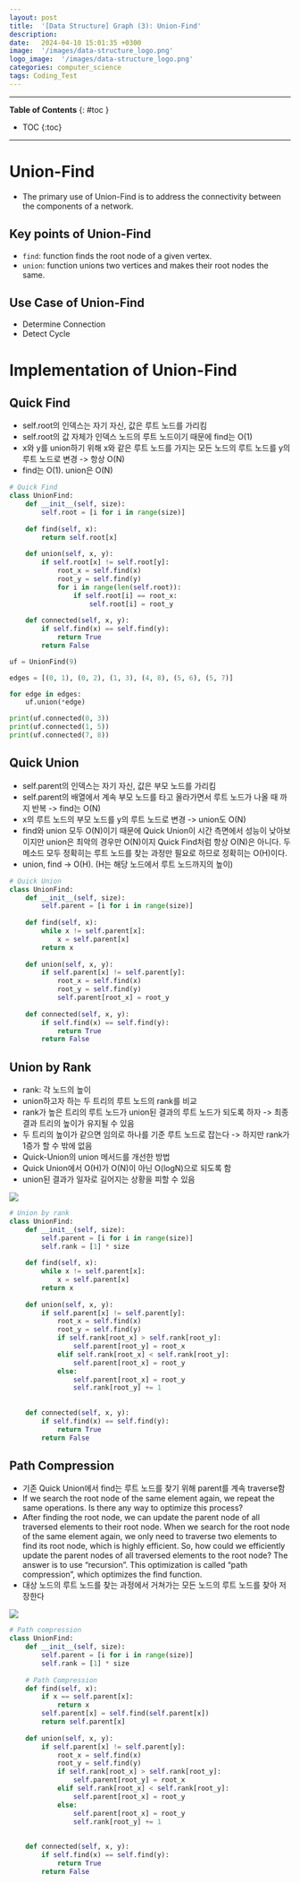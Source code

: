 ```yaml
---
layout: post
title:  '[Data Structure] Graph (3): Union-Find'
description: 
date:   2024-04-10 15:01:35 +0300
image:  '/images/data-structure_logo.png'
logo_image:  '/images/data-structure_logo.png'
categories: computer_science
tags: Coding_Test
---
```

---

**Table of Contents**
{: #toc }
*  TOC
{:toc}

---

# Union-Find
- The primary use of Union-Find is to address the connectivity between the components of a network. 

## Key points of Union-Find

- `find`: function finds the root node of a given vertex. 
- `union`: function unions two vertices and makes their root nodes the same. 

## Use Case of Union-Find

- Determine Connection
- Detect Cycle

# Implementation of Union-Find

## Quick Find

- self.root의 인덱스는 자기 자신, 값은 루트 노드를 가리킴
- self.root의 값 자체가 인덱스 노드의 루트 노드이기 때문에 find는 O(1)
- x와 y를 union하기 위해 x와 같은 루트 노드를 가지는 모든 노드의 루트 노드를 y의 루트 노드로 변경 -> 항상 O(N)
- find는 O(1). union은 O(N)

```python
# Quick Find
class UnionFind:
    def __init__(self, size):
        self.root = [i for i in range(size)]
    
    def find(self, x):
        return self.root[x]
    
    def union(self, x, y):
        if self.root[x] != self.root[y]:
            root_x = self.find(x)
            root_y = self.find(y)
            for i in range(len(self.root)):
                if self.root[i] == root_x:
                    self.root[i] = root_y
    
    def connected(self, x, y):
        if self.find(x) == self.find(y):
            return True
        return False

uf = UnionFind(9)

edges = [(0, 1), (0, 2), (1, 3), (4, 8), (5, 6), (5, 7)]

for edge in edges:
    uf.union(*edge)

print(uf.connected(0, 3))
print(uf.connected(1, 5))
print(uf.connected(7, 8))
```


## Quick Union

- self.parent의 인덱스는 자기 자신, 값은 부모 노드를 가리킴
- self.parent의 배열에서 계속 부모 노드를 타고 올라가면서 루트 노드가 나올 때 까지 반복 -> find는 O(N)
- x의 루트 노드의 부모 노드를 y의 루트 노드로 변경 -> union도 O(N)
- find와 union 모두 O(N)이기 때문에 Quick Union이 시간 측면에서 성능이 낮아보이지만 union은 최악의 경우만 O(N)이지 Quick Find처럼 항상 O(N)은 아니다. 두 메소드 모두 정확히는 루트 노드를 찾는 과정만 필요로 하므로 정확히는 O(H)이다.
- union, find -> O(H). (H는 해당 노드에서 루트 노드까지의 높이)

```python
# Quick Union
class UnionFind:
    def __init__(self, size):
        self.parent = [i for i in range(size)]
    
    def find(self, x):
        while x != self.parent[x]:
            x = self.parent[x]
        return x
    
    def union(self, x, y):
        if self.parent[x] != self.parent[y]:
            root_x = self.find(x)
            root_y = self.find(y)
            self.parent[root_x] = root_y
    
    def connected(self, x, y):
        if self.find(x) == self.find(y):
            return True
        return False
```

## Union by Rank

- rank: 각 노드의 높이
- union하고자 하는 두 트리의 루트 노드의 rank를 비교
- rank가 높은 트리의 루트 노드가 union된 결과의 루트 노드가 되도록 하자 -> 최종 결과 트리의 높이가 유지될 수 있음
- 두 트리의 높이가 같으면 임의로 하나를 기준 루트 노드로 잡는다 -> 하지만 rank가 1증가 할 수 밖에 없음
- Quick-Union의 union 메서드를 개선한 방법
- Quick Union에서 O(H)가 O(N)이 아닌 O(logN)으로 되도록 함
- union된 결과가 일자로 길어지는 상황을 피할 수 있음


![](/images/union_rank_1.png)

```python
# Union by rank
class UnionFind:
    def __init__(self, size):
        self.parent = [i for i in range(size)]
        self.rank = [1] * size
    
    def find(self, x):
        while x != self.parent[x]:
            x = self.parent[x]
        return x
    
    def union(self, x, y):
        if self.parent[x] != self.parent[y]:
            root_x = self.find(x)
            root_y = self.find(y)
            if self.rank[root_x] > self.rank[root_y]:
                self.parent[root_y] = root_x
            elif self.rank[root_x] < self.rank[root_y]:
                self.parent[root_x] = root_y
            else:
                self.parent[root_x] = root_y
                self.rank[root_y] += 1
            
    
    def connected(self, x, y):
        if self.find(x) == self.find(y):
            return True
        return False
```

## Path Compression

- 기존 Quick Union에서 find는 루트 노드를 찾기 위해 parent를 계속 traverse함
- If we search the root node of the same element again, we repeat the same operations. Is there any way to optimize this process?
- After finding the root node, we can update the parent node of all traversed elements to their root node. When we search for the root node of the same element again, we only need to traverse two elements to find its root node, which is highly efficient. So, how could we efficiently update the parent nodes of all traversed elements to the root node? The answer is to use “recursion”. This optimization is called “path compression”, which optimizes the find function.
- 대상 노드의 루트 노드를 찾는 과정에서 거쳐가는 모든 노드의 루트 노드를 찾아 저장한다

![](/images/unionfind_2.png)

```python
# Path compression
class UnionFind:
    def __init__(self, size):
        self.parent = [i for i in range(size)]
        self.rank = [1] * size
    
    # Path Compression
    def find(self, x):
        if x == self.parent[x]:
            return x
        self.parent[x] = self.find(self.parent[x])
        return self.parent[x]
    
    def union(self, x, y):
        if self.parent[x] != self.parent[y]:
            root_x = self.find(x)
            root_y = self.find(y)
            if self.rank[root_x] > self.rank[root_y]:
                self.parent[root_y] = root_x
            elif self.rank[root_x] < self.rank[root_y]:
                self.parent[root_x] = root_y
            else:
                self.parent[root_x] = root_y
                self.rank[root_y] += 1
            
    
    def connected(self, x, y):
        if self.find(x) == self.find(y):
            return True
        return False
```





